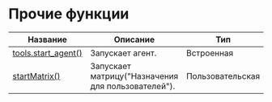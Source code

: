# Прочие функции

| Название | Описание | Тип |
| -- | -- | -- |
| [tools.start_agent()](chapters/chapter4-5-9-1.md) | Запускает агент. | Встроенная |
| [startMatrix()](chapters/chapter4-5-9-2.md) | Запускает матрицу("Назначения для пользователей"). | Пользовательская |